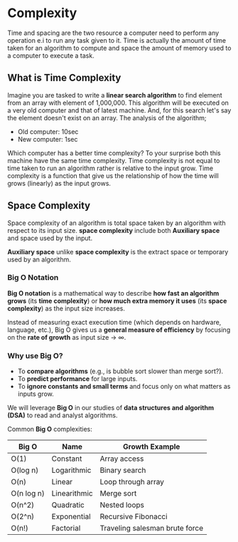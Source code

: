 # Complexity

Time and spacing are the two resource a computer need to perform any operation e.i to run any task given to it. Time is actually the amount of time taken for an algorithm to compute and space the amount of memory used to a computer to execute a task.

## What is Time Complexity

Imagine you are tasked to write a **linear search algorithm** to find element from an array with element of 1,000,000. This algorithm will be executed on a very old computer and that of latest machine. And, for this search let's say the element doesn't exist on an array. The analysis of the algorithm; 

* Old computer: 10sec
* New computer: 1sec

Which computer has a better time complexity? To your surprise both this machine have the same time complexity. Time complexity is not equal to time taken to run an algorithm rather is relative to the input grow. Time complexity is a function that give us the relationship of how the time will grows (linearly) as the input grows.

## Space Complexity

Space complexity  of an algorithm is total space taken by an algorithm with respect to its input size. **space complexity** include both **Auxiliary space** and space used by the input.

**Auxiliary space** unlike **space complexity** is the extract space or temporary used by an algorithm.

### Big O Notation

**Big O notation** is a mathematical way to describe **how fast an algorithm grows** (its **time complexity**) or **how much extra memory it uses** (its **space complexity**) as the input size increases.

Instead of measuring exact execution time (which depends on hardware, language, etc.), Big O gives us a **general measure of efficiency** by focusing on the **rate of growth** as input size → ∞.

###  Why use Big O?

- To **compare algorithms** (e.g., is bubble sort slower than merge sort?).
- To **predict performance** for large inputs.
- To **ignore constants and small terms** and focus only on what matters as inputs grow.

We will leverage **Big O** in our studies of **data structures and algorithm (DSA)** to read and analyst algorithms.  

Common **Big O** complexities:

| Big O      | Name         | Growth Example                 |
| ---------- | ------------ | ------------------------------ |
| O(1)       | Constant     | Array access                   |
| O(log⁡ n)   | Logarithmic  | Binary search                  |
| O(n)       | Linear       | Loop through array             |
| O(n log n) | Linearithmic | Merge sort                     |
| O(n^2)     | Quadratic    | Nested loops                   |
| O(2^n)     | Exponential  | Recursive Fibonacci            |
| O(n!)      | Factorial    | Traveling salesman brute force |

